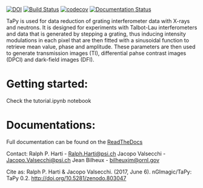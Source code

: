 [![DOI](https://zenodo.org/badge/DOI/10.5281/zenodo.803047.svg)](https://doi.org/10.5281/zenodo.803047)
[![Build Status](https://travis-ci.org/nGImagic/TaPy.svg?branch=library_making)](https://travis-ci.org/nGImagic/TaPy)
[![codecov](https://codecov.io/gh/nGImagic/TaPy/branch/library_making/graph/badge.svg)](https://codecov.io/gh/nGImagic/TaPy)
[![Documentation Status](http://readthedocs.org/projects/tapy/badge/?version=latest)](http://tapy.readthedocs.io/en/latest/?badge=latest)

TaPy is used for data reduction of grating interferometer data with X-rays and neutrons. 
It is designed for experiments with Talbot-Lau interferometers and data that is generated by stepping 
a grating, thus inducing intensity modulations in each pixel that are then fitted with a sinusoidal 
function to retrieve mean value, phase and amplitude. These parameters are then used to generate transmission 
images (TI), differential pahse contrast images (DPCI) and dark-field images (DFI).

 Getting started:
 ================
 Check the tutorial.ipynb notebook
 
 Documentations:
 ===============
 Full documentation can be found on the [ReadTheDocs](http://tapy.readthedocs.io/en/library_making/tutorial.html#)
 
 Contact:
 Ralph P. Harti - Ralph.Harti@psi.ch
 Jacopo Valsecchi - Jacopo.Valsecchi@psi.ch
 Jean Bilheux - bilheuxjm@ornl.gov
 
Cite as: Ralph P. Harti & Jacopo Valsecchi. (2017, June 6). nGImagic/TaPy: TaPy 0.2. http://doi.org/10.5281/zenodo.803047
 
